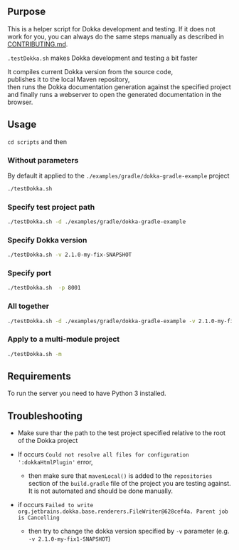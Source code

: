 ## Purpose
This is a helper script for Dokka development and testing.
If it does not work for you, you can always do the same steps manually
as described in [CONTRIBUTING.md](../CONTRIBUTING.md#usetest-locally-built-dokka).

`.testDokka.sh` makes Dokka development and testing a bit faster

It compiles current Dokka version from the source code, \
publishes it to the local Maven repository, \
then runs the Dokka documentation generation against the specified project \
and finally runs a webserver to open the generated documentation in the browser.

## Usage

`cd scripts` and then

### Without parameters 
By default it applied to the `./examples/gradle/dokka-gradle-example` project

```bash
./testDokka.sh
```

### Specify test project path

```bash
./testDokka.sh -d ./examples/gradle/dokka-gradle-example
```

### Specify Dokka version

```bash
./testDokka.sh -v 2.1.0-my-fix-SNAPSHOT
```

### Specify port

```bash
./testDokka.sh  -p 8001
```

### All together

```bash
./testDokka.sh -d ./examples/gradle/dokka-gradle-example -v 2.1.0-my-fix-SNAPSHOT -p 8001
```

### Apply to a multi-module project

```bash
./testDokka.sh -m
```


## Requirements
To run the server you need to have Python 3 installed.

## Troubleshooting

* Make sure thar the path to the test project specified relative to the root of the Dokka project

* If occurs `Could not resolve all files for configuration ':dokkaHtmlPlugin'` error,
    * then make sure that `mavenLocal()` is added to the `repositories` section of the `build.gradle` file of the project you are testing against.
    It is not automated and should be done manually.

* if occurs `Failed to write org.jetbrains.dokka.base.renderers.FileWriter@628cef4a. Parent job is Cancelling`
  * then try to change the dokka version specified by `-v` parameter (e.g. `-v 2.1.0-my-fix1-SNAPSHOT`)

